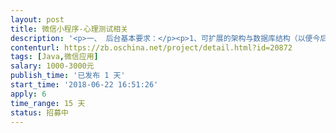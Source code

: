 ```yaml
---                
layout: post       
title: 微信小程序-心理测试相关           
description: '<p>一、 后台基本要求：</p><p>1、可扩展的架构与数据库结构（以便今后增加新功能）</p><p>2、后台管理功能。</p><p><br></p><p>二、 前台基本要求：</p><p>1、 主页、测试相关页、搜索页、用户页等已大概设计好，按相应模块交互开发。</p><p>2、 主页底部有个实物商城小模块，此模块点击可外链，商城不用开发。</p><p>3、 一个测试会有多个测试结果，当一个用户测试完成后，对用户选项进行计算后匹配相应测试结果页校验值，展示那个测试结果内容基于测试结果页校验值来匹配，测试结果页校验值为多种字段类型。</p><p><br></p><p>		更详细需求见附件，也可线上沟通，另会提供部分测试题便于开发，谢谢。</p>'     
contenturl: https://zb.oschina.net/project/detail.html?id=20872      
tags: [Java,微信应用]            
salary: 1000-3000元          
publish_time: '已发布 1 天'         
start_time: '2018-06-22 16:51:26'           
apply: 6                   
time_range: 15 天              
status: 招募中                  
---                 
```

